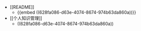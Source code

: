 

- [[README]]
	- {{embed ((628fa086-d63e-4074-8674-974b63da860a))}}
- [[个人知识管理]]
	- ((628fa086-d63e-4074-8674-974b63da860a))